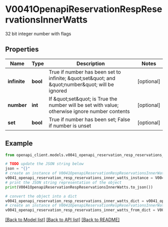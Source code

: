 # V0041OpenapiReservationRespReservationsInnerWatts

32 bit integer number with flags

## Properties

Name | Type | Description | Notes
------------ | ------------- | ------------- | -------------
**infinite** | **bool** | True if number has been set to infinite; \&quot;set\&quot; and \&quot;number\&quot; will be ignored | [optional] 
**number** | **int** | If \&quot;set\&quot; is True the number will be set with value; otherwise ignore number contents | [optional] 
**set** | **bool** | True if number has been set; False if number is unset | [optional] 

## Example

```python
from openapi_client.models.v0041_openapi_reservation_resp_reservations_inner_watts import V0041OpenapiReservationRespReservationsInnerWatts

# TODO update the JSON string below
json = "{}"
# create an instance of V0041OpenapiReservationRespReservationsInnerWatts from a JSON string
v0041_openapi_reservation_resp_reservations_inner_watts_instance = V0041OpenapiReservationRespReservationsInnerWatts.from_json(json)
# print the JSON string representation of the object
print(V0041OpenapiReservationRespReservationsInnerWatts.to_json())

# convert the object into a dict
v0041_openapi_reservation_resp_reservations_inner_watts_dict = v0041_openapi_reservation_resp_reservations_inner_watts_instance.to_dict()
# create an instance of V0041OpenapiReservationRespReservationsInnerWatts from a dict
v0041_openapi_reservation_resp_reservations_inner_watts_from_dict = V0041OpenapiReservationRespReservationsInnerWatts.from_dict(v0041_openapi_reservation_resp_reservations_inner_watts_dict)
```
[[Back to Model list]](../README.md#documentation-for-models) [[Back to API list]](../README.md#documentation-for-api-endpoints) [[Back to README]](../README.md)


